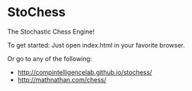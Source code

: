 # StoChess
The Stochastic Chess Engine!

To get started:
Just open index.html in your favorite browser.

Or go to any of the following:
* http://compintelligencelab.github.io/stochess/
* http://mathnathan.com/chess/
